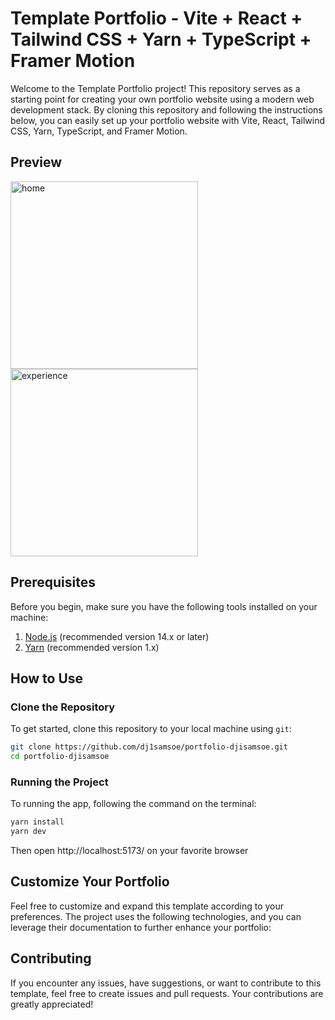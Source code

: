 # Template Portfolio - Vite + React + Tailwind CSS + Yarn + TypeScript + Framer Motion

Welcome to the Template Portfolio project! This repository serves as a starting point for creating your own portfolio website using a modern web development stack. By cloning this repository and following the instructions below, you can easily set up your portfolio website with Vite, React, Tailwind CSS, Yarn, TypeScript, and Framer Motion.

## Preview

<img width="300" alt="home" src="https://github.com/Bayusetiawan45/template-portfolio/assets/99315255/21b762f8-67ba-4c21-b126-4a094e873779">

<img width="300" alt="experience" src="https://github.com/Bayusetiawan45/template-portfolio/assets/99315255/c27282c9-568f-4b26-a057-85b7186526d0">

## Prerequisites

Before you begin, make sure you have the following tools installed on your machine:

1. [Node.js](https://nodejs.org) (recommended version 14.x or later)
2. [Yarn](https://yarnpkg.com) (recommended version 1.x)

## How to Use

### Clone the Repository

To get started, clone this repository to your local machine using `git`:

```bash
git clone https://github.com/dj1samsoe/portfolio-djisamsoe.git
cd portfolio-djisamsoe
```

### Running the Project

To running the app, following the command on the terminal:

```bash
yarn install
yarn dev
```

Then open http://localhost:5173/ on your favorite browser

## Customize Your Portfolio

Feel free to customize and expand this template according to your preferences. The project uses the following technologies, and you can leverage their documentation to further enhance your portfolio:

## Contributing

If you encounter any issues, have suggestions, or want to contribute to this template, feel free to create issues and pull requests. Your contributions are greatly appreciated!
